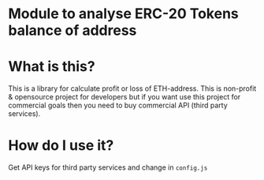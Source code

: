 # Module to analyse ERC-20 Tokens balance of address

# What is this?

This is a library for calculate profit or loss of ETH-address.
This is non-profit & opensource project for developers but if you want use this project for commercial goals then you need to buy commercial API (third party services).

# How do I use it?

Get API keys for third party services and change in ``config.js``